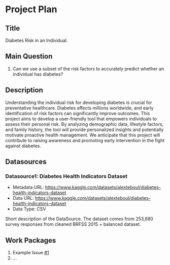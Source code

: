 # Project Plan

## Title
<!-- Give your project a short title. -->
Diabetes Risk in an Individual.

## Main Question

<!-- Think about one main question you want to answer based on the data. -->
1. Can we use a subset of the risk factors to accurately predict whether an individual has diabetes?

## Description

<!-- Describe your data science project in max. 200 words. Consider writing about why and how you attempt it. -->
Understanding the individual risk for developing diabetes is crucial for preventative healthcare. Diabetes affects millions worldwide, and early identification of risk factors can significantly improve outcomes. This project aims to develop a user-friendly tool that empowers individuals to assess their personal risk. By analyzing demographic data, lifestyle factors, and family history, the tool will provide personalized insights and potentially motivate proactive health management. We anticipate that this project will contribute to raising awareness and promoting early intervention in the fight against diabetes.
## Datasources

<!-- Describe each datasources you plan to use in a section. Use the prefic "DatasourceX" where X is the id of the datasource. -->

### Datasource1: Diabetes Health Indicators Dataset
* Metadata URL: https://www.kaggle.com/datasets/alexteboul/diabetes-health-indicators-dataset
* Data URL: https://www.kaggle.com/datasets/alexteboul/diabetes-health-indicators-dataset
* Data Type: CSV

Short description of the DataSource.
The dataset comes from 253,680 survey responses from cleaned BRFSS 2015 + balanced dataset. 

## Work Packages

<!-- List of work packages ordered sequentially, each pointing to an issue with more details. -->

1. Example Issue [#1][i1]
2. ...

[i1]: https://github.com/jvalue/made-template/issues/1
